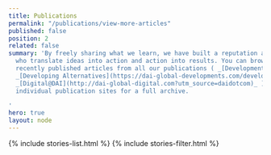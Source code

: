 ```yaml
---
title: Publications
permalink: "/publications/view-more-articles"
published: false
position: 2
related: false
summary: 'By freely sharing what we learn, we have built a reputation as thought leaders
  who translate ideas into action and action into results. You can browse through
  recently published articles from all our publications ( _[Developments](http://dai-global-developments.com/developments?utm_source=daidotcom)_,
  _[Developing Alternatives](https://dai-global-developments.com/developing-alternatives?utm_source=daidotcom)_,
  _[Digital@DAI](http://dai-global-digital.com?utm_source=daidotcom)_ ) below—or visit
  individual publication sites for a full archive.

'
hero: true
layout: node
---
```


{% include stories-list.html %}
{% include stories-filter.html %}